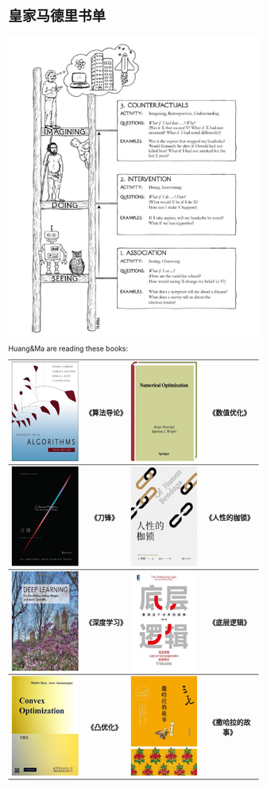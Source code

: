 # 皇家马德里书单

![The book of why](index.assets/casuality.png)

Huang&Ma are reading these books:
<table>
    <tr>
        <th>
            <img src="index.assets/Clrs3.jpeg" alt="Clrs3.jpeg" style="width:150px;height:200px" />
        </th>
        <th>
            《算法导论》
        </th>
        <th>
            <img src="index.assets/content.jpeg" alt="img" style="width:150px;height:200px" />
        </th>
        <th>
            《数值优化》
        </th>
    </tr>
    <tr>
        <th>
            <img src="index.assets/image-20220501234529237.png" alt="image" style="width:150px;height:200px" />
        </th>
        <th>
            《刀锋》
        </th>
        <th>
            <img src="index.assets/image-20220501234553621.png" alt="image-20220501234553621" style="width:150px;height:200px" />
        </th>
        <th>
            《人性的枷锁》
        </th>
    </tr>
    <tr>
        <th>
            <img src="index.assets/20180604100456734.jpeg" alt="image" style="width:150px;height:200px" />
        </th>
        <th>
            《深度学习》
        </th>
        <th>
            <img src="index.assets/dicengluoji.jpg" alt="image" style="width:150px;height:200px" />
        </th>
        <th>
            《底层逻辑》
        </th>
    </tr>
    <tr>
        <th>
            <img src="index.assets/convex.png" alt="image" style="width:150px;height:200px" />
        </th>
        <th>
            《凸优化》
        </th>
        <th>
            <img src="index.assets/sahaladegushi.jpg" alt="image" style="width:150px;height:200px" />
        </th>
        <th>
            《撒哈拉的故事》
        </th>
    </tr>
</table>


